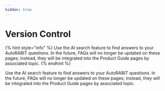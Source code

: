 ```yaml
---
hidden: true
---
```


# Version Control

{% hint style="info" %}
Use the AI search feature to find answers to your AutoRABIT questions. In the future, FAQs will no longer be updated on these pages; instead, they will be integrated into the Product Guide pages by associated topic.
{% endhint %}

Use the AI search feature to find answers to your AutoRABIT questions. In the future, FAQs will no longer be updated on these pages; instead, they will be integrated into the Product Guide pages by associated topic.
